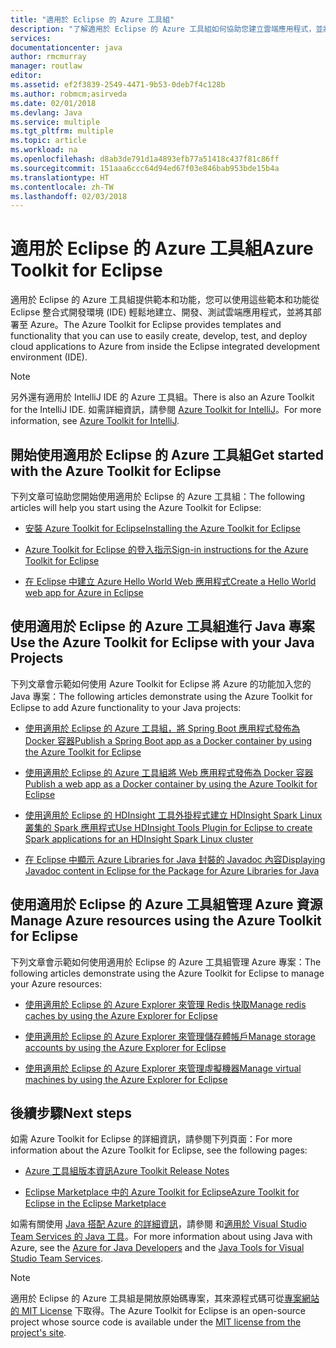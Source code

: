 ```yaml
---
title: "適用於 Eclipse 的 Azure 工具組"
description: "了解適用於 Eclipse 的 Azure 工具組如何協助您建立雲端應用程式，並將其部署至 Azure。"
services: 
documentationcenter: java
author: rmcmurray
manager: routlaw
editor: 
ms.assetid: ef2f3839-2549-4471-9b53-0deb7f4c128b
ms.author: robmcm;asirveda
ms.date: 02/01/2018
ms.devlang: Java
ms.service: multiple
ms.tgt_pltfrm: multiple
ms.topic: article
ms.workload: na
ms.openlocfilehash: d8ab3de791d1a4893efb77a51418c437f81c86ff
ms.sourcegitcommit: 151aaa6ccc64d94ed67f03e846bab953bde15b4a
ms.translationtype: HT
ms.contentlocale: zh-TW
ms.lasthandoff: 02/03/2018
---
```

# <a name="azure-toolkit-for-eclipse"></a><span data-ttu-id="6666a-103">適用於 Eclipse 的 Azure 工具組</span><span class="sxs-lookup"><span data-stu-id="6666a-103">Azure Toolkit for Eclipse</span></span>

<span data-ttu-id="6666a-104">適用於 Eclipse 的 Azure 工具組提供範本和功能，您可以使用這些範本和功能從 Eclipse 整合式開發環境 (IDE) 輕鬆地建立、開發、測試雲端應用程式，並將其部署至 Azure。</span><span class="sxs-lookup"><span data-stu-id="6666a-104">The Azure Toolkit for Eclipse provides templates and functionality that you can use to easily create, develop, test, and deploy cloud applications to Azure from inside the Eclipse integrated development environment (IDE).</span></span>

> [!NOTE]
> 
> <span data-ttu-id="6666a-105">另外還有適用於 IntelliJ IDE 的 Azure 工具組。</span><span class="sxs-lookup"><span data-stu-id="6666a-105">There is also an Azure Toolkit for the IntelliJ IDE.</span></span> <span data-ttu-id="6666a-106">如需詳細資訊，請參閱 [Azure Toolkit for IntelliJ](../intellij/azure-toolkit-for-intellij.md)。</span><span class="sxs-lookup"><span data-stu-id="6666a-106">For more information, see [Azure Toolkit for IntelliJ](../intellij/azure-toolkit-for-intellij.md).</span></span>
> 

## <a name="get-started-with-the-azure-toolkit-for-eclipse"></a><span data-ttu-id="6666a-107">開始使用適用於 Eclipse 的 Azure 工具組</span><span class="sxs-lookup"><span data-stu-id="6666a-107">Get started with the Azure Toolkit for Eclipse</span></span>
<span data-ttu-id="6666a-108">下列文章可協助您開始使用適用於 Eclipse 的 Azure 工具組：</span><span class="sxs-lookup"><span data-stu-id="6666a-108">The following articles will help you start using the Azure Toolkit for Eclipse:</span></span>

* [<span data-ttu-id="6666a-109">安裝 Azure Toolkit for Eclipse</span><span class="sxs-lookup"><span data-stu-id="6666a-109">Installing the Azure Toolkit for Eclipse</span></span>](azure-toolkit-for-eclipse-installation.md)

* [<span data-ttu-id="6666a-110">Azure Toolkit for Eclipse 的登入指示</span><span class="sxs-lookup"><span data-stu-id="6666a-110">Sign-in instructions for the Azure Toolkit for Eclipse</span></span>](azure-toolkit-for-eclipse-sign-in-instructions.md)

* [<span data-ttu-id="6666a-111">在 Eclipse 中建立 Azure Hello World Web 應用程式</span><span class="sxs-lookup"><span data-stu-id="6666a-111">Create a Hello World web app for Azure in Eclipse</span></span>](azure-toolkit-for-eclipse-create-hello-world-web-app.md)

## <a name="use-the-azure-toolkit-for-eclipse-with-your-java-projects"></a><span data-ttu-id="6666a-112">使用適用於 Eclipse 的 Azure 工具組進行 Java 專案</span><span class="sxs-lookup"><span data-stu-id="6666a-112">Use the Azure Toolkit for Eclipse with your Java Projects</span></span>
<span data-ttu-id="6666a-113">下列文章會示範如何使用 Azure Toolkit for Eclipse 將 Azure 的功能加入您的 Java 專案：</span><span class="sxs-lookup"><span data-stu-id="6666a-113">The following articles demonstrate using the Azure Toolkit for Eclipse to add Azure functionality to your Java projects:</span></span>

* [<span data-ttu-id="6666a-114">使用適用於 Eclipse 的 Azure 工具組，將 Spring Boot 應用程式發佈為 Docker 容器</span><span class="sxs-lookup"><span data-stu-id="6666a-114">Publish a Spring Boot app as a Docker container by using the Azure Toolkit for Eclipse</span></span>](azure-toolkit-for-eclipse-publish-spring-boot-docker-app.md)

* [<span data-ttu-id="6666a-115">使用適用於 Eclipse 的 Azure 工具組將 Web 應用程式發佈為 Docker 容器</span><span class="sxs-lookup"><span data-stu-id="6666a-115">Publish a web app as a Docker container by using the Azure Toolkit for Eclipse</span></span>](azure-toolkit-for-eclipse-publish-as-docker-container.md)

* [<span data-ttu-id="6666a-116">使用適用於 Eclipse 的 HDInsight 工具外掛程式建立 HDInsight Spark Linux 叢集的 Spark 應用程式</span><span class="sxs-lookup"><span data-stu-id="6666a-116">Use HDInsight Tools Plugin for Eclipse to create Spark applications for an HDInsight Spark Linux cluster</span></span>](/azure/hdinsight/hdinsight-apache-spark-eclipse-tool-plugin)

* [<span data-ttu-id="6666a-117">在 Eclipse 中顯示 Azure Libraries for Java 封裝的 Javadoc 內容</span><span class="sxs-lookup"><span data-stu-id="6666a-117">Displaying Javadoc content in Eclipse for the Package for Azure Libraries for Java</span></span>](azure-toolkit-for-eclipse-displaying-javadoc-content-for-azure-libraries.md)

## <a name="manage-azure-resources-using-the-azure-toolkit-for-eclipse"></a><span data-ttu-id="6666a-118">使用適用於 Eclipse 的 Azure 工具組管理 Azure 資源</span><span class="sxs-lookup"><span data-stu-id="6666a-118">Manage Azure resources using the Azure Toolkit for Eclipse</span></span>
<span data-ttu-id="6666a-119">下列文章會示範如何使用適用於 Eclipse 的 Azure 工具組管理 Azure 專案：</span><span class="sxs-lookup"><span data-stu-id="6666a-119">The following articles demonstrate using the Azure Toolkit for Eclipse to manage your Azure resources:</span></span>

* [<span data-ttu-id="6666a-120">使用適用於 Eclipse 的 Azure Explorer 來管理 Redis 快取</span><span class="sxs-lookup"><span data-stu-id="6666a-120">Manage redis caches by using the Azure Explorer for Eclipse</span></span>](azure-toolkit-for-eclipse-managing-redis-caches-using-azure-explorer.md)

* [<span data-ttu-id="6666a-121">使用適用於 Eclipse 的 Azure Explorer 來管理儲存體帳戶</span><span class="sxs-lookup"><span data-stu-id="6666a-121">Manage storage accounts by using the Azure Explorer for Eclipse</span></span>](azure-toolkit-for-eclipse-managing-storage-accounts-using-azure-explorer.md)

* [<span data-ttu-id="6666a-122">使用適用於 Eclipse 的 Azure Explorer 來管理虛擬機器</span><span class="sxs-lookup"><span data-stu-id="6666a-122">Manage virtual machines by using the Azure Explorer for Eclipse</span></span>](azure-toolkit-for-eclipse-managing-virtual-machines-using-azure-explorer.md)

## <a name="next-steps"></a><span data-ttu-id="6666a-123">後續步驟</span><span class="sxs-lookup"><span data-stu-id="6666a-123">Next steps</span></span>

<span data-ttu-id="6666a-124">如需 Azure Toolkit for Eclipse 的詳細資訊，請參閱下列頁面：</span><span class="sxs-lookup"><span data-stu-id="6666a-124">For more information about the Azure Toolkit for Eclipse, see the following pages:</span></span>

* [<span data-ttu-id="6666a-125">Azure 工具組版本資訊</span><span class="sxs-lookup"><span data-stu-id="6666a-125">Azure Toolkit Release Notes</span></span>](https://github.com/Microsoft/azure-tools-for-java/releases)

* [<span data-ttu-id="6666a-126">Eclipse Marketplace 中的 Azure Toolkit for Eclipse</span><span class="sxs-lookup"><span data-stu-id="6666a-126">Azure Toolkit for Eclipse in the Eclipse Marketplace</span></span>](http://marketplace.eclipse.org/content/azure-toolkit-eclipse)

<span data-ttu-id="6666a-127">如需有關使用 [Java 搭配 Azure 的詳細資訊](https://docs.microsoft.com/java/azure/)，請參閱 和[適用於 Visual Studio Team Services 的 Java 工具](https://java.visualstudio.com/)。</span><span class="sxs-lookup"><span data-stu-id="6666a-127">For more information about using Java with Azure, see the [Azure for Java Developers](https://docs.microsoft.com/java/azure/) and the [Java Tools for Visual Studio Team Services](https://java.visualstudio.com/).</span></span>

<!-- [!INCLUDE [azure-toolkit-for-eclipse-additional-resources](../includes/azure-toolkit-for-eclipse-additional-resources.md)] -->

> [!NOTE]
> 
> <span data-ttu-id="6666a-128">適用於 Eclipse 的 Azure 工具組是開放原始碼專案，其來源程式碼可從[專案網站的 MIT License](https://github.com/microsoft/azure-tools-for-java) 下取得。</span><span class="sxs-lookup"><span data-stu-id="6666a-128">The Azure Toolkit for Eclipse is an open-source project whose source code is available under the [MIT license from the project's site](https://github.com/microsoft/azure-tools-for-java).</span></span>
> 

<!-- URL List -->

[Azure for Java Developers]: https://docs.microsoft.com/java/azure
[Java Tools for Visual Studio Team Services]: https://java.visualstudio.com/

<!-- Temporarily Deprecated URLs -->

<!-- [Deploying large deployments](azure-toolkit-for-eclipse-deploying-large-deployments.md) -->
<!-- [How to Maintain Session Data with Session Affinity]: http://go.microsoft.com/fwlink/?LinkID=699539 -->
<!-- [How to Use Co-located Caching]: http://go.microsoft.com/fwlink/?LinkID=699542 -->
<!-- [How to Use Dedicated Caching]: http://go.microsoft.com/fwlink/?LinkID=699543 -->
<!-- [How to Use JMS with AMQP 1.0 in Azure with Eclipse]: http://go.microsoft.com/fwlink/?LinkID=699544 -->
<!-- [How to Use SSL Offloading]: http://go.microsoft.com/fwlink/?LinkID=699545 -->
<!-- [SSL Offloading]: http://go.microsoft.com/fwlink/?LinkID=699549 -->
<!-- [Using the Azure Service Runtime Library in JSP]: http://go.microsoft.com/fwlink/?LinkID=699551 -->
<!-- [How to Authenticate Web Users with Azure Access Control Service Using Eclipse]: /azure/active-directory/active-directory-java-authenticate-users-access-control-eclipse.md -->
<!-- [Debug a Java Web App on Azure in Eclipse]: /azure/app-service-web/app-service-web-debug-java-web-app-in-eclipse.md -->
<!-- [Debugging Azure Applications in Eclipse]: azure-toolkit-for-eclipse-debugging-azure-applications.md -->

<!-- Legacy MSDN URL = https://msdn.microsoft.com/library/azure/hh694271.aspx -->
